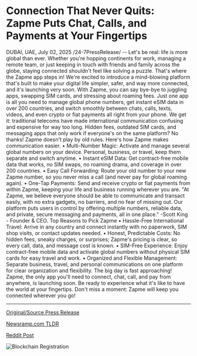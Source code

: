 # Connection That Never Quits: Zapme Puts Chat, Calls, and Payments at Your Fingertips

DUBAI, UAE, July 02, 2025 /24-7PressRelease/ -- Let's be real: life is more global than ever. Whether you're hopping continents for work, managing a remote team, or just keeping in touch with friends and family across the globe, staying connected shouldn't feel like solving a puzzle. That's where the Zapme app steps in! We're excited to introduce a mind-blowing platform that's built to make your digital life simpler, safer, and way more connected, and it's launching very soon.  With Zapme, you can say bye-bye to juggling apps, swapping SIM cards, and stressing about roaming fees. Just one app is all you need to manage global phone numbers, get instant eSIM data in over 200 countries, and switch smoothly between chats, calls, texts, videos, and even crypto or fiat payments all right from your phone.  We get it: traditional telecoms have made international communication confusing and expensive for way too long. Hidden fees, outdated SIM cards, and messaging apps that only work if everyone's on the same platform? No thanks! Zapme doesn't play by old rules.  Here's how Zapme makes communication easier. • Multi-Number Magic: Activate and manage several global numbers on your device. Personal, business, or travel, keep them separate and switch anytime. • Instant eSIM Data: Get contract-free mobile data that works, no SIM swaps, no roaming drama, and coverage in over 200 countries. • Easy Call Forwarding: Route your old number to your new Zapme number, so you never miss a call (and never pay for global roaming again). • One-Tap Payments: Send and receive crypto or fiat payments from within Zapme, keeping your life and business running wherever you are.  "At Zapme, we believe everyone should be able to communicate and transact easily, with no extra gadgets, no barriers, and no fear of missing out. Our platform puts users in control by offering multiple numbers, reliable data, and private, secure messaging and payments, all in one place." -Scott King - Founder & CEO.  Top Reasons to Pick Zapme  • Hassle-Free International Travel: Arrive in any country and connect instantly with no paperwork, SIM shop visits, or contact updates needed. • Honest, Predictable Costs: No hidden fees, sneaky charges, or surprises; Zapme's pricing is clear, so every call, data, and message cost is known. • SIM-Free Experience: Enjoy contract-free mobile data and activate global numbers without physical SIM cards for easy travel and work. • Organized and Flexible Management: Separate business, travel, and personal communications on one platform for clear organization and flexibility.  The big day is fast approaching! Zapme, the only app you'll need to connect, chat, call, and pay from anywhere, is launching soon. Be ready to experience what it's like to have the world at your fingertips. Don't miss a moment: Zapme will keep you connected wherever you go! 

---

[Original/Source Press Release](https://www.24-7pressrelease.com/press-release/524457/connection-that-never-quits-zapme-puts-chat-calls-and-payments-at-your-fingertips)
                    

[Newsramp.com TLDR](https://newsramp.com/curated-news/zapme-app-revolutionizes-global-connectivity-with-all-in-one-platform/68f19ffac9a0a7c1c71e3a88f80c1a7a) 

 



[Reddit Post](https://www.reddit.com/r/TravelAndLeisureNews/comments/1lppk2b/zapme_app_revolutionizes_global_connectivity_with/) 



![Blockchain Registration](https://cdn.newsramp.app/24-7PressRelease/qrcode/257/2/boldacGh.webp)